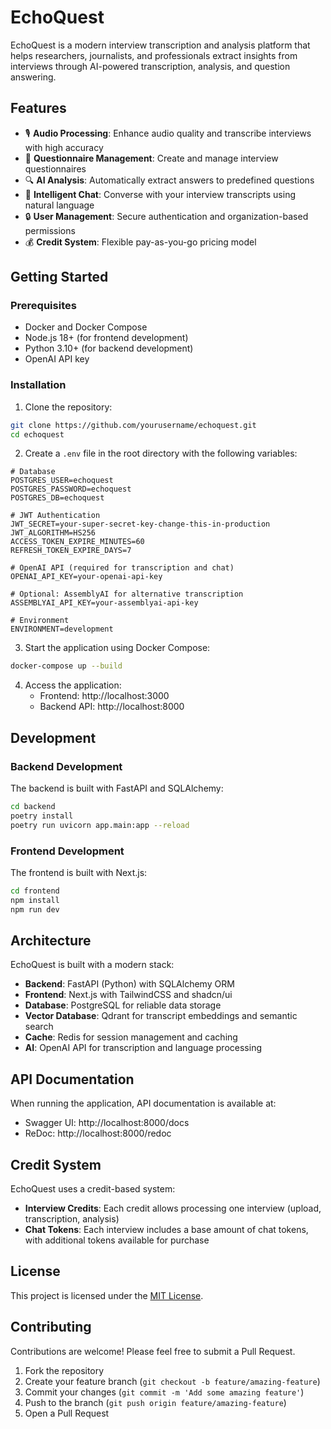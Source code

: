 # EchoQuest

EchoQuest is a modern interview transcription and analysis platform that helps researchers, journalists, and professionals extract insights from interviews through AI-powered transcription, analysis, and question answering.

## Features

- 🎙️ **Audio Processing**: Enhance audio quality and transcribe interviews with high accuracy
- 📝 **Questionnaire Management**: Create and manage interview questionnaires
- 🔍 **AI Analysis**: Automatically extract answers to predefined questions
- 💬 **Intelligent Chat**: Converse with your interview transcripts using natural language
- 🔒 **User Management**: Secure authentication and organization-based permissions
- 💰 **Credit System**: Flexible pay-as-you-go pricing model

## Getting Started

### Prerequisites

- Docker and Docker Compose
- Node.js 18+ (for frontend development)
- Python 3.10+ (for backend development)
- OpenAI API key

### Installation

1. Clone the repository:

```bash
git clone https://github.com/yourusername/echoquest.git
cd echoquest
```

2. Create a `.env` file in the root directory with the following variables:

```
# Database
POSTGRES_USER=echoquest
POSTGRES_PASSWORD=echoquest
POSTGRES_DB=echoquest

# JWT Authentication
JWT_SECRET=your-super-secret-key-change-this-in-production
JWT_ALGORITHM=HS256
ACCESS_TOKEN_EXPIRE_MINUTES=60
REFRESH_TOKEN_EXPIRE_DAYS=7

# OpenAI API (required for transcription and chat)
OPENAI_API_KEY=your-openai-api-key

# Optional: AssemblyAI for alternative transcription
ASSEMBLYAI_API_KEY=your-assemblyai-api-key

# Environment
ENVIRONMENT=development
```

3. Start the application using Docker Compose:

```bash
docker-compose up --build
```

4. Access the application:
   - Frontend: http://localhost:3000
   - Backend API: http://localhost:8000

## Development

### Backend Development

The backend is built with FastAPI and SQLAlchemy:

```bash
cd backend
poetry install
poetry run uvicorn app.main:app --reload
```

### Frontend Development

The frontend is built with Next.js:

```bash
cd frontend
npm install
npm run dev
```

## Architecture

EchoQuest is built with a modern stack:

- **Backend**: FastAPI (Python) with SQLAlchemy ORM
- **Frontend**: Next.js with TailwindCSS and shadcn/ui
- **Database**: PostgreSQL for reliable data storage
- **Vector Database**: Qdrant for transcript embeddings and semantic search
- **Cache**: Redis for session management and caching
- **AI**: OpenAI API for transcription and language processing

## API Documentation

When running the application, API documentation is available at:
- Swagger UI: http://localhost:8000/docs
- ReDoc: http://localhost:8000/redoc

## Credit System

EchoQuest uses a credit-based system:

- **Interview Credits**: Each credit allows processing one interview (upload, transcription, analysis)
- **Chat Tokens**: Each interview includes a base amount of chat tokens, with additional tokens available for purchase

## License

This project is licensed under the [MIT License](LICENSE).

## Contributing

Contributions are welcome! Please feel free to submit a Pull Request.

1. Fork the repository
2. Create your feature branch (`git checkout -b feature/amazing-feature`)
3. Commit your changes (`git commit -m 'Add some amazing feature'`)
4. Push to the branch (`git push origin feature/amazing-feature`)
5. Open a Pull Request